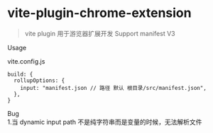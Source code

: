 # vite-plugin-chrome-extension
> vite plugin 用于游览器扩展开发
> Support manifest V3

Usage  

vite.config.js
```
build: {
  rollupOptions: {
    input: "manifest.json // 路径 默认 根目录/src/manifest.json",
  },
}
```

Bug   
1.当 dynamic input path 不是纯字符串而是变量的时候，无法解析文件
